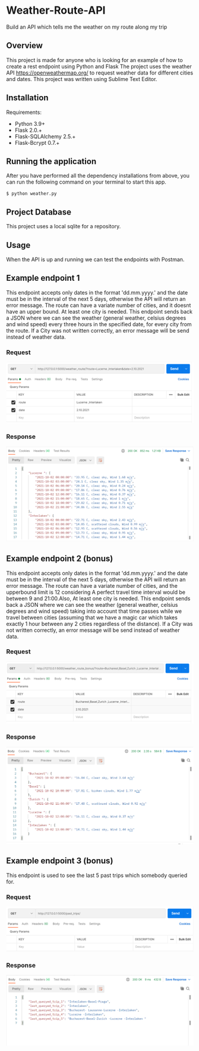 # Weather-Route-API

Build an API which tells me the weather on my route along my trip


## Overview

This project is made for anyone who is looking for an example of how to create a rest endpoint using Python and Flask
The project uses the  weather API https://openweathermap.org/ to request weather data for different cities and dates.
This project was written using Sublime Text Editor.


## Installation

Requirements:

* Python 3.9+
* Flask 2.0.+
* Flask-SQLAlchemy 2.5.+
* Flask-Bcrypt 0.7.+


## Running the application

After you have performed all the dependency installations from above, you can run the following command on your terminal to start this app.


```shell
$ python weather.py
```


## Project Database

This project uses a local sqlite for a repository.





## Usage
When the API is up and running we can test the endpoints with Postman. 




## Example endpoint 1
This endpoint accepts only dates in the format 'dd.mm.yyyy.' and the date must be in the interval of the next 5 days, otherwise the API will return an error message.
The route can have a variate number of cities, and it doesnt have an upper bound. At least one city is needed. 
This endpoint sends back a JSON where we can see the weather  (general weather, celsius degrees and wind speed) every three hours in the specified date, for every city from the route. 
If a City was not written correctly, an error message will be send instead of weather data. 

### Request
![Screenshot](docs/SEND_1.PNG)


### Response
![Screenshot](docs/RESPONSE_1.PNG)


## Example endpoint 2 (bonus)
This endpoint accepts only dates in the format 'dd.mm.yyyy.' and the date must be in the interval of the next 5 days, otherwise the API will return an error message.
The route can have a variate number of cities, and the upperbound limit is 12 considering A perfect travel time interval would be between 9 and 21:00.Also,  At least one city is needed. 
This endpoint sends back a JSON where we can see the weather  (general weather, celsius degrees and wind speed) taking into account that time passes while we travel between cities (assuming that we have a magic car which takes exactly 1 hour between any 2 cities regardless of the distance).
If a City was not written correctly, an error message will be send instead of weather data. 

### Request
![Screenshot](docs/SEND_2.PNG)


### Response
![Screenshot](docs/RESPONSE_2.PNG)


## Example endpoint 3 (bonus)
This endpoint is used to see the last 5 past trips which somebody queried for.

### Request
![Screenshot](docs/SEND_3.PNG)


### Response
![Screenshot](docs/RESPONSE_3.PNG)